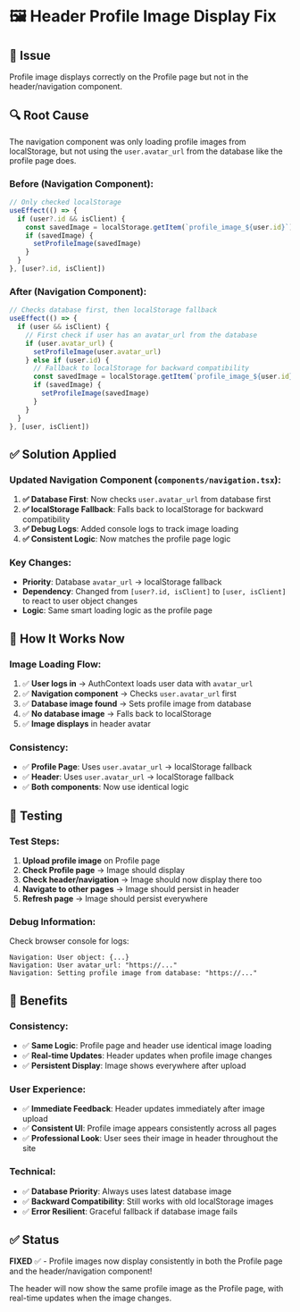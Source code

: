 # 🖼️ Header Profile Image Display Fix

## 🐛 Issue
Profile image displays correctly on the Profile page but not in the header/navigation component.

## 🔍 Root Cause
The navigation component was only loading profile images from localStorage, but not using the `user.avatar_url` from the database like the profile page does.

### **Before (Navigation Component):**
```typescript
// Only checked localStorage
useEffect(() => {
  if (user?.id && isClient) {
    const savedImage = localStorage.getItem(`profile_image_${user.id}`)
    if (savedImage) {
      setProfileImage(savedImage)
    }
  }
}, [user?.id, isClient])
```

### **After (Navigation Component):**
```typescript
// Checks database first, then localStorage fallback
useEffect(() => {
  if (user && isClient) {
    // First check if user has an avatar_url from the database
    if (user.avatar_url) {
      setProfileImage(user.avatar_url)
    } else if (user.id) {
      // Fallback to localStorage for backward compatibility
      const savedImage = localStorage.getItem(`profile_image_${user.id}`)
      if (savedImage) {
        setProfileImage(savedImage)
      }
    }
  }
}, [user, isClient])
```

## ✅ Solution Applied

### **Updated Navigation Component** (`components/navigation.tsx`):

1. **✅ Database First**: Now checks `user.avatar_url` from database first
2. **✅ localStorage Fallback**: Falls back to localStorage for backward compatibility
3. **✅ Debug Logs**: Added console logs to track image loading
4. **✅ Consistent Logic**: Now matches the profile page logic

### **Key Changes:**
- **Priority**: Database `avatar_url` → localStorage fallback
- **Dependency**: Changed from `[user?.id, isClient]` to `[user, isClient]` to react to user object changes
- **Logic**: Same smart loading logic as the profile page

## 🔄 How It Works Now

### **Image Loading Flow:**
1. ✅ **User logs in** → AuthContext loads user data with `avatar_url`
2. ✅ **Navigation component** → Checks `user.avatar_url` first
3. ✅ **Database image found** → Sets profile image from database
4. ✅ **No database image** → Falls back to localStorage
5. ✅ **Image displays** in header avatar

### **Consistency:**
- ✅ **Profile Page**: Uses `user.avatar_url` → localStorage fallback
- ✅ **Header**: Uses `user.avatar_url` → localStorage fallback
- ✅ **Both components**: Now use identical logic

## 🧪 Testing

### **Test Steps:**
1. **Upload profile image** on Profile page
2. **Check Profile page** → Image should display
3. **Check header/navigation** → Image should now display there too
4. **Navigate to other pages** → Image should persist in header
5. **Refresh page** → Image should persist everywhere

### **Debug Information:**
Check browser console for logs:
```
Navigation: User object: {...}
Navigation: User avatar_url: "https://..."
Navigation: Setting profile image from database: "https://..."
```

## 🎯 Benefits

### **Consistency:**
- ✅ **Same Logic**: Profile page and header use identical image loading
- ✅ **Real-time Updates**: Header updates when profile image changes
- ✅ **Persistent Display**: Image shows everywhere after upload

### **User Experience:**
- ✅ **Immediate Feedback**: Header updates immediately after image upload
- ✅ **Consistent UI**: Profile image appears consistently across all pages
- ✅ **Professional Look**: User sees their image in header throughout the site

### **Technical:**
- ✅ **Database Priority**: Always uses latest database image
- ✅ **Backward Compatibility**: Still works with old localStorage images
- ✅ **Error Resilient**: Graceful fallback if database image fails

## ✅ Status

**FIXED** ✅ - Profile images now display consistently in both the Profile page and the header/navigation component!

The header will now show the same profile image as the Profile page, with real-time updates when the image changes.
